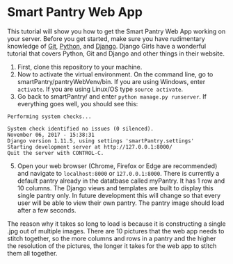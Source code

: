 # Smart Pantry Web App  
This tutorial will show you how to get the Smart Pantry Web App working on your server. Before you get started, make sure you have rudimentary knowledge of [Git](https://try.github.io/levels/1/challenges/1 "Git Tutorial"), [Python](https://www.python.org/about/gettingstarted/ "Getting started with Python"), and [Django](https://tutorial.djangogirls.org/en/ "Django Girls tutorial"). Django Girls have a wonderful tutorial that covers Python, Git and Django and other things in their website.
1. First, clone this repository to your machine.
3. Now to activate the virtual environment. On the command line, go to smartPantry/pantryWebVenv/bin. If you are using Windows, enter `activate`. If you are using Linux/OS type `source activate`.
4. Go back to smartPantry/ and enter `python manage.py runserver`. If everything goes well, you should see this:
```
Performing system checks...

System check identified no issues (0 silenced).
November 06, 2017 - 15:38:31
Django version 1.11.5, using settings 'smartPantry.settings'
Starting development server at http://127.0.0.1:8000/
Quit the server with CONTROL-C.
```
5. Open your web browser (Chrome, Firefox or Edge are recommended) and navigate to `localhost:8000` or `127.0.0.1:8000`. There is currently a default pantry already in the datatbase called myPantry. It has 1 row and 10 columns. The Django views and templates are built to display this single pantry only. In future development this will change so that every user will be able to view their own pantry. The pantry image should load after a few seconds.

The reason why it takes so long to load is because it is constructing a single .jpg out of multiple images. There are 10 pictures that the web app needs to stitch together, so the more columns and rows in a pantry and the higher the resolution of the pictures, the longer it takes for the web app to stitch them all together.
